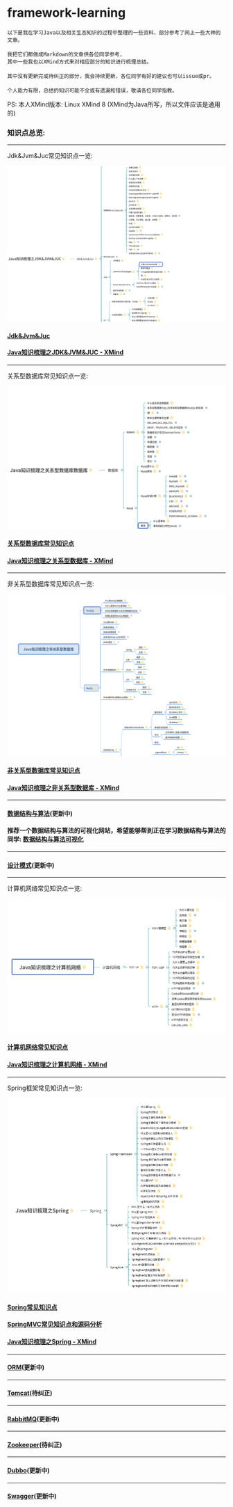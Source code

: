 # framework-learning

```text
以下是我在学习Java以及相关生态知识的过程中整理的一些资料，部分参考了网上一些大神的文章。

我把它们都做成Markdown的文章供各位同学参考，
其中一些我也以XMind方式来对相应部分的知识进行梳理总结。

其中没有更新完或待纠正的部分，我会持续更新，各位同学有好的建议也可以issue或pr。

个人能力有限，总结的知识可能不全或有遗漏和错误，敬请各位同学指教。
```

PS: 本人XMind版本: Linux XMind 8 (XMind为Java所写，所以文件应该是通用的)

### 知识点总览:

---

Jdk&Jvm&Juc常见知识点一览:

![Java知识梳理之JDK&JVM&JUC截图](img/Java知识梳理之JDK&JVM&JUC截图.png)

#### [Jdk&Jvm&Juc](https://github.com/guang19/framework-learning/blob/dev/jdk_jvm_juc-learning/Jdk&Jvm&Juc.md)

#### [Java知识梳理之JDK&JVM&JUC - XMind](https://github.com/guang19/framework-learning/blob/dev/xmind_file/Java知识梳理之JDK&JVM&JUC.xmind)

---

关系型数据库常见知识点一览:

![Java知识梳理之关系型数据库](img/Java知识梳理之关系型数据库截图.png)

#### [关系型数据库常见知识点](https://github.com/guang19/framework-learning/blob/dev/rdbms-learning/RDBMS.md)

#### [Java知识梳理之关系型数据库 - XMind](https://github.com/guang19/framework-learning/blob/dev/xmind_file/Java知识梳理之关系型数据库.xmind)

---

非关系型数据库常见知识点一览:

![Java知识梳理之非关系型数据库](img/Java知识梳理之非关系型数据库截图.png)

#### [非关系型数据库常见知识点](https://github.com/guang19/framework-learning/blob/dev/nosql-learning/NoSQL.md)

#### [Java知识梳理之非关系型数据库 - XMind](https://github.com/guang19/framework-learning/blob/dev/xmind_file/Java知识梳理之非关系型数据库.xmind)

---

#### [数据结构与算法](https://github.com/guang19/framework-learning/blob/dev/datastructure_algorithm/DataStructure&Algorithm.md)(更新中)

#### 推荐一个数据结构与算法的可视化网站，希望能够帮到正在学习数据结构与算法的同学: [数据结构与算法可视化](https://www.cs.usfca.edu/~galles/visualization/Algorithms.html)

---

#### [设计模式](https://github.com/guang19/framework-learning/blob/dev/design-pattern/DesignPattern.md)(更新中)

---

计算机网络常见知识点一览:

![Java知识梳理之计算机网络](img/Java知识梳理之计算机网络截图.png)

#### [计算机网络常见知识点](https://github.com/guang19/framework-learning/blob/dev/computer-network/Computer-Network.md)

#### [Java知识梳理之计算机网络 - XMind](https://github.com/guang19/framework-learning/blob/dev/xmind_file/Java知识梳理之计算机网络.xmind)

---

Spring框架常见知识点一览:

![Java知识梳理之Spring](img/Java知识梳理之Spring截图.png)

#### [Spring常见知识点](https://github.com/guang19/framework-learning/blob/dev/spring-learning/Spring.md)

#### [SpringMVC常见知识点和源码分析](https://github.com/guang19/framework-learning/blob/dev/springmvc-learning/SpringMVC.md)

#### [Java知识梳理之Spring - XMind](https://github.com/guang19/framework-learning/blob/dev/xmind_file/Java知识梳理之Spring.xmind)

---

#### [ORM](https://github.com/guang19/framework-learning/blob/dev/orm-learning/ORM.md)(更新中)

---

#### [Tomcat](https://github.com/guang19/framework-learning/blob/dev/tomcat-9.0.30-source/Tomcat.md)(待纠正)

---

#### [RabbitMQ](https://github.com/guang19/framework-learning/blob/dev/rabbitmq-learning/RabbitMQ.md)(更新中)

---

#### [Zookeeper](https://github.com/guang19/framework-learning/blob/dev/zookeeper-learning/Zookeeper.md)(待纠正)

---

#### [Dubbo](https://github.com/guang19/framework-learning/blob/dev/dubbo-learning/Dubbo.md)(更新中)

---

#### [Swagger](https://github.com/guang19/framework-learning/blob/dev/swagger-learning/Swagger.md)(更新中)

